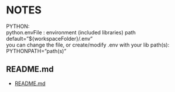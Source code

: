 # NOTES  
  
PYTHON:  
python.envFile : environment (included libraries) path  
	default=”${workspaceFolder}/.env”  
	you can change the file, or create/modify .env with your lib path(s):  
		PYTHONPATH=”path(s)”  
## README.md  
*	[README.md](./README.md)  


